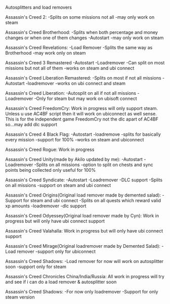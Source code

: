Autosplitters and load removers

Assassin's Creed 2:
-Splits on some missions not all
-may only work on steam

Assassin's Creed Brotherhood:
-Splits when both percentage and money changes or when one of them changes
-Autostart
-may only work on steam

Assassin's Creed Revelations:
-Load Remover
-Splits the same way as Brotherhood
-may work only on steam

Assassin's Creed 3 Remastered
-Autostart
-Loadremover
-Can split on most missions but not all of them
-works on steam and ubi connect

Assassin's Creed Liberation Remastered:
-Splits on most if not all missions
-Autostart
-loadremover
-works on ubi connect and steam

Assassin's Creed Liberation:
-Autosplit on all if not all missions
-Loadremover
-Only for steam but may work on ubisoft connect

Assassin's Creed FreedomCry:
Work in progress will only support steam. Unless u use AC4BF script then it will work on ubiconnect as well sense.
This is for the independent game FreedomCry not the dlc apart of AC4BF so...may add dlc support

Assassin's Creed 4 Black Flag:
-Autostart
-loadremove
-splits for basically every mission
-support for 100%
-works on steam and ubiconnect

Assassin's Creed Rogue:
Work in progress

Assassin's Creed Unity(made by Akilo updated by me):
-Autostart
-Loadremover
-Splits on all missions
-option to split on chests and sync points being collected only useful for 100%

Assassin's Creed Syndicate:
-Autostart
-Loadremover
-DLC support
-Splits on all missions
-support on steam and ubi connect

Assassin's Creed Origins(Original load remover made by demented salad):
-Support for steam and ubi connect
-Splits on all quests which reward valid xp amounts
-loadremover
-dlc support

Assassin's Creed Odyessey(Original load remover made by Cyn):
Work in progress but will only have ubi connect support

Assassin's Creed Valahalla:
Work in progress but will only have ubi connect support

Assassin's Creed Mirage(Original loadremover made by Demented Salad):
-Load remover
-support only for ubiconnect

Assassin's Creed Shadows:
-Load remover for now will work on autosplitter soon
-support only for steam

Assassin's Creed Chronicles China/India/Russia:
All work in progress will try and see if i can do a load remover & autosplitter soon

Assassin's Creed Shadows:
-For now only loadremover
-Support for only steam version
